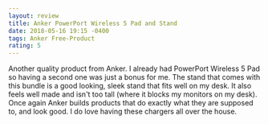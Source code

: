 ```yaml
---
layout: review
title: Anker PowerPort Wireless 5 Pad and Stand
date: 2018-05-16 19:15 -0400
tags: Anker Free-Product
rating: 5
---
```


Another quality product from Anker. I already had PowerPort Wireless 5 Pad so having a second one was just a bonus for me. The stand that comes with this bundle is a good looking, sleek stand that fits well on my desk. It also feels well made and isn't too tall (where it blocks my monitors on my desk). Once again Anker builds products that do exactly what they are supposed to, and look good. I do love having these chargers all over the house.
